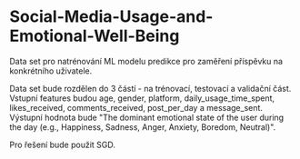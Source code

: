 # Social-Media-Usage-and-Emotional-Well-Being
Data set pro natrénování ML modelu predikce pro zaměření příspěvku na konkrétního uživatele.

Data set bude rozdělen do 3 částí - na trénovací, testovací a validační část.
Vstupní features budou age, gender, platform, daily_usage_time_spent, likes_received, comments_received, post_per_day a message_sent.
Výstupní hodnota bude "The dominant emotional state of the user during the day (e.g., Happiness, Sadness, Anger, Anxiety, Boredom, Neutral)".

Pro řešení bude použit SGD.
